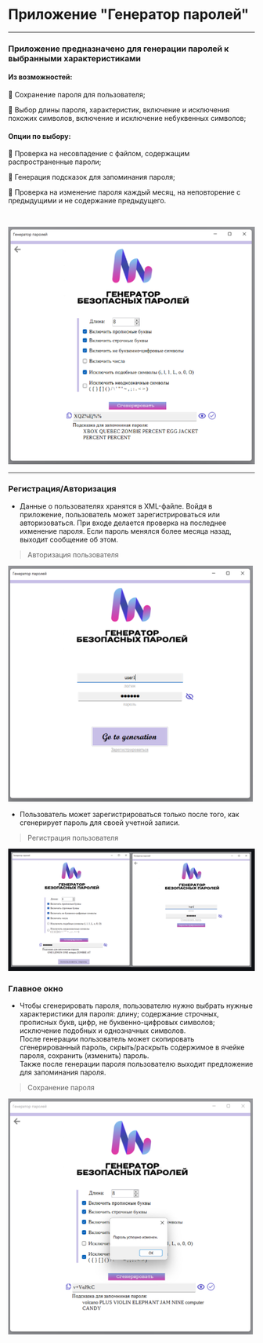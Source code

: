 # Приложение "Генератор паролей"
_____
### Приложение предназначено для генерации паролей к выбранными характеристиками   
   
#### Из возможностей:   
 
:key: Сохранение пароля для пользователя;   
      
 :key: Выбор длины пароля, характеристик, включение и исключения похожих символов, включение и исключение небуквенных символов;  
     
#### Опции по выбору:   
  
  :key: Проверка на несовпадение с файлом, содержащим распространенные пароли;   
    
  :key: Генерация подсказок для запоминания пароля;   
      
 :key: Проверка на изменение пароля каждый месяц, на неповторение с предыдущими и не содержание предыдущего.
  
<br>

 <p align="center">
  <img src="https://github.com/Leeiss/Homework_PasswordGenerator/blob/master/HomeWork__PasswordGenerator/Resources/%D0%BE%D1%81%D0%BD%D0%BE%D0%B2%D0%BD%D0%BE%D0%B5%20%D0%BE%D0%BA%D0%BD%D0%BE.png" alt="Основное окно" width="750"/>
</p>

    
________

### Регистрация/Авторизация     
+ Данные о пользователях хранятся в XML-файле. Войдя в приложение, пользователь может зарегистрироваться или авторизоваться. При входе делается проверка на последнее ихменение пароля. Если пароль менялся более месяца назад, выходит сообщение об этом.  
> Авторизация пользователя     
<img  src="https://github.com/Leeiss/Homework_PasswordGenerator/blob/master/HomeWork__PasswordGenerator/Resources/%D0%B2%D1%85%D0%BE%D0%B4.png" alt="Основное окно" width="500"/>  
     
+ Пользователь может зарегистрироваться только после того, как сгенерирует пароль для своей учетной записи.
> Регистрация пользователя      
<img src="https://github.com/Leeiss/Homework_PasswordGenerator/blob/master/HomeWork__PasswordGenerator/Resources/%D1%80%D0%B5%D0%B3%D0%B8%D1%81%D1%82%D1%80%D0%B0%D1%86%D0%B8%D1%8F.png" alt="Основное окно" width="1000"/>  
   
### Главное окно 

+ Чтобы сгенерировать пароля, пользователю нужно выбрать нужные характеристики для пароля: длину; содержание строчных, прописных букв, цифр, не буквенно-цифровых символов; исключение подобных и однозначных символов.    
После генерации пользователь может скопировать сгенерированный пароль, скрыть/раскрыть содержимое в ячейке пароля, сохранить (изменить) пароль.    
Также после генерации пароля пользователю выходит предложение для запоминания пароля.         
   
> Сохранение пароля
<img src="https://github.com/Leeiss/Homework_PasswordGenerator/blob/master/HomeWork__PasswordGenerator/Resources/%D0%B8%D0%B7%D0%BC%D0%B5%D0%BD%D0%B5%D0%BD%D0%B8%D0%B5%20%D0%BF%D0%B0%D1%80%D0%BE%D0%BB%D1%8F.png" alt="Основное окно" width="500"/>  

   



